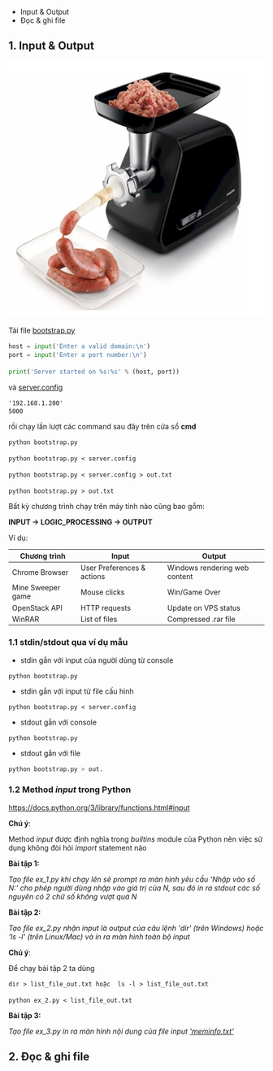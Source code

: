 * Input & Output
* Đọc & ghi file

## 1. Input & Output

![](https://raw.githubusercontent.com/mto/python-course/master/Session2/material/meat_grinder.jpg)

Tải file [bootstrap.py](https://raw.githubusercontent.com/mto/python-course/master/Session2/bootstrap.py)

```python
host = input('Enter a valid domain:\n')
port = input('Enter a port number:\n')

print('Server started on %s:%s' % (host, port))
```

và [server.config](https://rawgithubusercontent.com/mto/python-course/master/Session2/server.config)

```config
'192.168.1.200'
5000
```

rồi chạy lần lượt các command sau đây trên cửa sổ **cmd**


```shell
python bootstrap.py

python bootstrap.py < server.config

python bootstrap.py < server.config > out.txt

python bootstrap.py > out.txt
```

Bất kỳ chương trình chạy trên máy tính nào cũng bao gồm:

**INPUT -> LOGIC_PROCESSING -> OUTPUT**

Ví dụ:

| Chương trình | Input | Output |
|---|---|---|
|Chrome Browser |User Preferences & actions | Windows rendering web content|
|Mine Sweeper game| Mouse clicks | Win/Game Over|
|OpenStack API| HTTP requests| Update on VPS status|
|WinRAR| List of files| Compressed .rar file|

### 1.1 stdin/stdout qua ví dụ mẫu

* stdin gắn với input của người dùng từ console
```shell
python bootstrap.py
```

* stdin gắn với input từ file cấu hình
```
python bootstrap.py < server.config
```

* stdout gắn với console
```
python bootstrap.py
```

* stdout gắn với file
```python
python bootstrap.py > out.
```

### 1.2 Method *input* trong Python

https://docs.python.org/3/library/functions.html#input

__Chú ý__:

Method *input* được định nghĩa trong *builtins* module của Python nên việc sử dụng không đòi hỏi *import* statement nào

__**Bài tập 1:**__

*Tạo file ex_1.py khi chạy lên sẽ prompt ra màn hình yêu cầu 'Nhập vào số N:' cho phép người dùng nhập vào giá trị của N, sau đó in ra stdout các số nguyên có 2 chữ số không vượt quá N*

__**Bài tập 2:**__

*Tạo file ex_2.py nhận input là output của câu lệnh 'dir' (trên Windows) hoặc 'ls -l' (trên Linux/Mac) và in ra màn hình toàn bộ input*

__Chú ý__:

Để chạy bài tập 2 ta dùng

```shell
dir > list_file_out.txt hoặc  ls -l > list_file_out.txt

python ex_2.py < list_file_out.txt
```

__**Bài tập 3:**__

*Tạo file ex_3.py in ra màn hình nội dung của file input ['meminfo.txt'](https://raw.githubusercontent.com/mto/python-course/master/Session2/meminfo.txt)*


## 2. Đọc & ghi file


